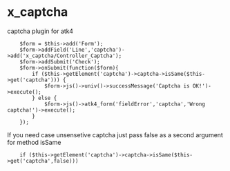 x_captcha
=========

captcha plugin for atk4


        $form = $this->add('Form');
        $form->addField('Line','captcha')->add('x_captcha/Controller_Captcha');
        $form->addSubmit('Check');
        $form->onSubmit(function($form){
            if ($this->getElement('captcha')->captcha->isSame($this->get('captcha'))) {
                $form->js()->univ()->successMessage('Captcha is OK!')->execute();
            } else {
                $form->js()->atk4_form('fieldError','captcha','Wrong captcha!')->execute();
            }
        });


If you need case unsensetive captcha just pass false as a second argument for method isSame

        if ($this->getElement('captcha')->captcha->isSame($this->get('captcha',false)))